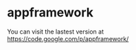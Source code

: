 appframework
============

You can visit the lastest version at https://code.google.com/p/appframework/
